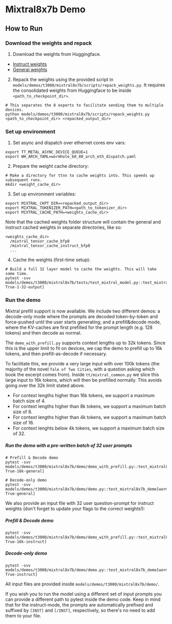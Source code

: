 # Mixtral8x7b Demo

## How to Run

### Download the weights and repack

1. Download the weights from Huggingface.
- [Instruct weights](https://huggingface.co/mistralai/Mixtral-8x7B-Instruct-v0.1)
- [General weights](https://huggingface.co/mistralai/Mixtral-8x7B-v0.1)

2. Repack the weights using the provided script in `models/demos/t3000/mixtral8x7b/scripts/repack_weights.py`. It requires the consolidated weights from Huggingface to be inside `<path_to_checkpoint_dir>`.

```
# This separates the 8 experts to facilitate sending them to multiple devices.
python models/demos/t3000/mixtral8x7b/scripts/repack_weights.py <path_to_checkpoint_dir> <repacked_output_dir>
```

### Set up environment
1. Set async and dispatch over ethernet cores env vars:
```ssh
export TT_METAL_ASYNC_DEVICE_QUEUE=1
export WH_ARCH_YAML=wormhole_b0_80_arch_eth_dispatch.yaml
```

2. Prepare the weight cache directory:

```
# Make a directory for ttnn to cache weights into. This speeds up subsequent runs.
mkdir <weight_cache_dir>
```

3. Set up environment variables:
```
export MIXTRAL_CKPT_DIR=<repacked_output_dir>
export MIXTRAL_TOKENIZER_PATH=<path_to_tokenizer_dir>
export MIXTRAL_CACHE_PATH=<weights_cache_dir>
```

Note that the cached weights folder structure will contain the general and instruct cached weights in separate directories, like so:

```
<weights_cache_dir>
  /mixtral_tensor_cache_bfp8
  /mixtral_tensor_cache_instruct_bfp8
  ...
```

4. Cache the weights (first-time setup):
```
# Build a full 32 layer model to cache the weights. This will take some time.
pytest -svv models/demos/t3000/mixtral8x7b/tests/test_mixtral_model.py::test_mixtral_model_inference[wormhole_b0-True-1-32-output]
```

### Run the demo
Mixtral prefill support is now available. We include two different demos: a decode-only mode where the prompts are decoded token-by-token and force-pushed until the user starts generating; and a prefill&decode mode, where the KV-caches are first prefilled for the prompt length (e.g. 128 tokens) and then decode as normal.

The `demo_with_prefill.py` supports context lengths up to 32k tokens. Since this is the upper limit to fit on devices, we cap the demo to prefill up to 16k tokens, and then prefill-as-decode if necessary.

To facilitate this, we provide a very large input with over 100k tokens (the majority of the novel `Tale of Two Cities`, with a question asking which book the excerpt comes from). Inside `tt/mixtral_common.py` we slice this large input to 16k tokens, which will then be prefilled normally. This avoids going over the 32k limit stated above.

- For context lengths higher than 16k tokens, we support a maximum batch size of 4.
- For context lengths higher than 8k tokens, we support a maximum batch size of 8.
- For context lengths higher than 4k tokens, we support a maximum batch size of 16.
- For context lenghts below 4k tokens, we support a maximum batch size of 32.


##### Run the demo with a pre-written batch of 32 user prompts
```
# Prefill & Decode demo
pytest -svv models/demos/t3000/mixtral8x7b/demo/demo_with_prefill.py::test_mixtral8x7b_demo[wormhole_b0-True-16k-general]

# Decode-only demo
pytest -svv models/demos/t3000/mixtral8x7b/demo/demo.py::test_mixtral8x7b_demo[wormhole_b0-True-general]
```

We also provide an input file with 32 user question-prompt for instruct weights (don't forget to update your flags to the correct weights!):

##### Prefill & Decode demo
```ssh
pytest -svv models/demos/t3000/mixtral8x7b/demo/demo_with_prefill.py::test_mixtral8x7b_demo[wormhole_b0-True-16k-instruct]
```

##### Decode-only demo
```ssh
pytest -svv models/demos/t3000/mixtral8x7b/demo/demo.py::test_mixtral8x7b_demo[wormhole_b0-True-instruct]
```

All input files are provided inside `models/demos/t3000/mixtral8x7b/demo/`.

If you wish you to run the model using a different set of input prompts you can provide a different path to pytest inside the demo code. Keep in mind that for the instruct-mode, the prompts are automatically prefixed and suffixed by `[INST]` and `[/INST]`, respectively, so there's no need to add them to your file.